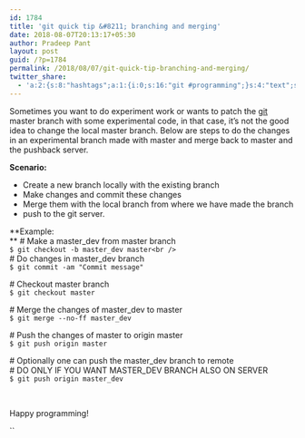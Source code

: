 ```yaml
---
id: 1784
title: 'git quick tip &#8211; branching and merging'
date: 2018-08-07T20:13:17+05:30
author: Pradeep Pant
layout: post
guid: /?p=1784
permalink: /2018/08/07/git-quick-tip-branching-and-merging/
twitter_share:
  - 'a:2:{s:8:"hashtags";a:1:{i:0;s:16:"git #programming";}s:4:"text";s:37:"git quick tip - branching and merging";}'
---
```

Sometimes you want to do experiment work or wants to patch the [git](https://git-scm.com/) master branch with some experimental code, in that case, it&#8217;s not the good idea to change the local master branch. Below are steps to do the changes in an experimental branch made with master and merge back to master and the pushback server.

**Scenario:**

<li style="list-style-type: none;">
  <ul>
    <li>
      Create a new branch locally with the existing branch
    </li>
    <li>
      Make changes and commit these changes
    </li>
    <li>
      Merge them with the local branch from where we have made the branch
    </li>
    <li>
      push to the git server.
    </li>
  </ul>
</li>

**Example:  
** # Make a master_dev from master branch  
`$ git checkout -b master_dev master<br />
`  
\# Do changes in master_dev branch  
`$ git commit -am "Commit message"`

\# Checkout master branch  
`$ git checkout master`

\# Merge the changes of master_dev to master  
`$ git merge --no-ff master_dev`

\# Push the changes of master to origin master  
`$ git push origin master`

\# Optionally one can push the master_dev branch to remote  
\# DO ONLY IF YOU WANT MASTER_DEV BRANCH ALSO ON SERVER  
`$ git push origin master_dev`

&nbsp;

Happy programming!

 ``